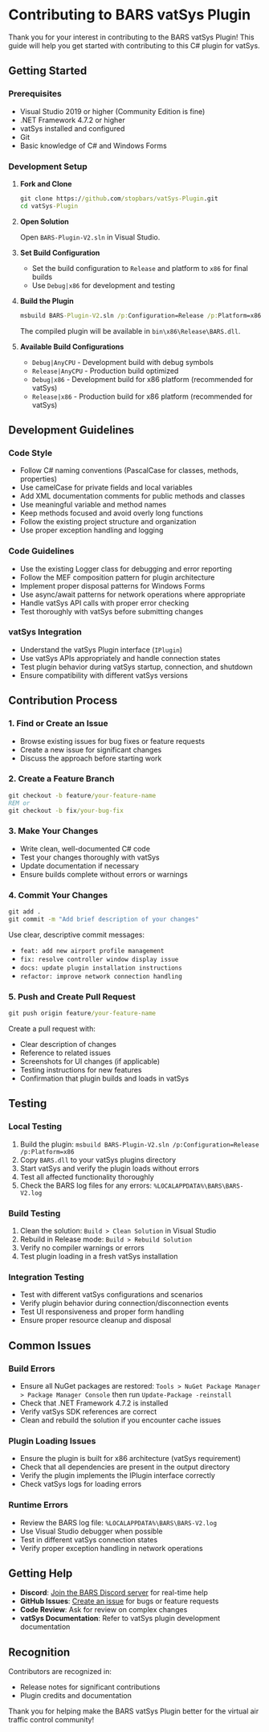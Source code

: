 # Contributing to BARS vatSys Plugin

Thank you for your interest in contributing to the BARS vatSys Plugin! This guide will help you get started with contributing to this C# plugin for vatSys.

## Getting Started

### Prerequisites

- Visual Studio 2019 or higher (Community Edition is fine)
- .NET Framework 4.7.2 or higher
- vatSys installed and configured
- Git
- Basic knowledge of C# and Windows Forms

### Development Setup

1. **Fork and Clone**

   ```cmd
   git clone https://github.com/stopbars/vatSys-Plugin.git
   cd vatSys-Plugin
   ```

2. **Open Solution**

   Open `BARS-Plugin-V2.sln` in Visual Studio.

3. **Set Build Configuration**

   - Set the build configuration to `Release` and platform to `x86` for final builds
   - Use `Debug|x86` for development and testing

4. **Build the Plugin**

   ```cmd
   msbuild BARS-Plugin-V2.sln /p:Configuration=Release /p:Platform=x86
   ```

   The compiled plugin will be available in `bin\x86\Release\BARS.dll`.

5. **Available Build Configurations**

   - `Debug|AnyCPU` - Development build with debug symbols
   - `Release|AnyCPU` - Production build optimized
   - `Debug|x86` - Development build for x86 platform (recommended for vatSys)
   - `Release|x86` - Production build for x86 platform (recommended for vatSys)

## Development Guidelines

### Code Style

- Follow C# naming conventions (PascalCase for classes, methods, properties)
- Use camelCase for private fields and local variables
- Add XML documentation comments for public methods and classes
- Use meaningful variable and method names
- Keep methods focused and avoid overly long functions
- Follow the existing project structure and organization
- Use proper exception handling and logging

### Code Guidelines

- Use the existing Logger class for debugging and error reporting
- Follow the MEF composition pattern for plugin architecture
- Implement proper disposal patterns for Windows Forms
- Use async/await patterns for network operations where appropriate
- Handle vatSys API calls with proper error checking
- Test thoroughly with vatSys before submitting changes

### vatSys Integration

- Understand the vatSys Plugin interface (`IPlugin`)
- Use vatSys APIs appropriately and handle connection states
- Test plugin behavior during vatSys startup, connection, and shutdown
- Ensure compatibility with different vatSys versions

## Contribution Process

### 1. Find or Create an Issue

- Browse existing issues for bug fixes or feature requests
- Create a new issue for significant changes
- Discuss the approach before starting work

### 2. Create a Feature Branch

```cmd
git checkout -b feature/your-feature-name
REM or
git checkout -b fix/your-bug-fix
```

### 3. Make Your Changes

- Write clean, well-documented C# code
- Test your changes thoroughly with vatSys
- Update documentation if necessary
- Ensure builds complete without errors or warnings

### 4. Commit Your Changes

```cmd
git add .
git commit -m "Add brief description of your changes"
```

Use clear, descriptive commit messages:

- `feat: add new airport profile management`
- `fix: resolve controller window display issue`
- `docs: update plugin installation instructions`
- `refactor: improve network connection handling`

### 5. Push and Create Pull Request

```cmd
git push origin feature/your-feature-name
```

Create a pull request with:

- Clear description of changes
- Reference to related issues
- Screenshots for UI changes (if applicable)
- Testing instructions for new features
- Confirmation that plugin builds and loads in vatSys

## Testing

### Local Testing

1. Build the plugin: `msbuild BARS-Plugin-V2.sln /p:Configuration=Release /p:Platform=x86`
2. Copy `BARS.dll` to your vatSys plugins directory
3. Start vatSys and verify the plugin loads without errors
4. Test all affected functionality thoroughly
5. Check the BARS log files for any errors: `%LOCALAPPDATA%\BARS\BARS-V2.log`

### Build Testing

1. Clean the solution: `Build > Clean Solution` in Visual Studio
2. Rebuild in Release mode: `Build > Rebuild Solution`
3. Verify no compiler warnings or errors
4. Test plugin loading in a fresh vatSys installation

### Integration Testing

- Test with different vatSys configurations and scenarios
- Verify plugin behavior during connection/disconnection events
- Test UI responsiveness and proper form handling
- Ensure proper resource cleanup and disposal

## Common Issues

### Build Errors

- Ensure all NuGet packages are restored: `Tools > NuGet Package Manager > Package Manager Console` then run `Update-Package -reinstall`
- Check that .NET Framework 4.7.2 is installed
- Verify vatSys SDK references are correct
- Clean and rebuild the solution if you encounter cache issues

### Plugin Loading Issues

- Ensure the plugin is built for x86 architecture (vatSys requirement)
- Check that all dependencies are present in the output directory
- Verify the plugin implements the IPlugin interface correctly
- Check vatSys logs for loading errors

### Runtime Errors

- Review the BARS log file: `%LOCALAPPDATA%\BARS\BARS-V2.log`
- Use Visual Studio debugger when possible
- Test in different vatSys connection states
- Verify proper exception handling in network operations

## Getting Help

- **Discord**: [Join the BARS Discord server](https://discord.gg/7EhmtwKWzs) for real-time help
- **GitHub Issues**: [Create an issue](https://github.com/stopbars/vatSys-Plugin/issues/new) for bugs or feature requests
- **Code Review**: Ask for review on complex changes
- **vatSys Documentation**: Refer to vatSys plugin development documentation

## Recognition

Contributors are recognized in:

- Release notes for significant contributions
- Plugin credits and documentation

Thank you for helping make the BARS vatSys Plugin better for the virtual air traffic control community!
